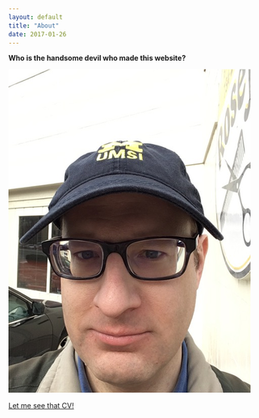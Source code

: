```yaml
---
layout: default
title: "About"
date: 2017-01-26
---
```


**Who is the handsome devil who made this website?**

![Picture of Scott Kirycki smiling slightly.](/images/me.jpg)

[Let me see that CV!](CV.html)
